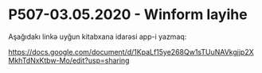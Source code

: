 # P507-03.05.2020 - Winform layihe

Aşağıdakı linkə uyğun kitabxana idarəsi app-i yazmaq:

https://docs.google.com/document/d/1KpaLf15ye268Qw1sTUuNAVkgjjp2XMkhTdNxKtbw-Mo/edit?usp=sharing
